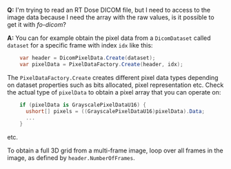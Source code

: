 **Q:** I'm trying to read an RT Dose DICOM file, but I need to access to the image data because I need the array with the raw values, is it possible to get it with *fo-dicom*?

**A:**
You can for example obtain the pixel data from a `DicomDataset` called `dataset` for a specific frame with index `idx` like this:

```csharp
    var header = DicomPixelData.Create(dataset);
    var pixelData = PixelDataFactory.Create(header, idx);
```

The `PixelDataFactory.Create` creates different pixel data types depending on dataset properties such as bits allocated, pixel representation etc. Check the actual type of `pixelData` to obtain a pixel array that you can operate on:

```csharp
    if (pixelData is GrayscalePixelDataU16) {
      ushort[] pixels = ((GrayscalePixelDataU16)pixelData).Data;
      ...
    }
```

etc.

To obtain a full 3D grid from a multi-frame image, loop over all frames in the image, as defined by `header.NumberOfFrames`.